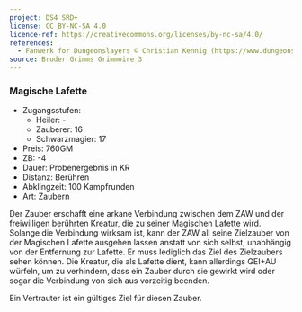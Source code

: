 ```yaml
---
project: DS4 SRD+
license: CC BY-NC-SA 4.0
licence-ref: https://creativecommons.org/licenses/by-nc-sa/4.0/
references: 
  - Fanwerk for Dungeonslayers © Christian Kennig (https://www.dungeonslayers.net/)
source: Bruder Grimms Grimmoire 3
---
```


### Magische Lafette

- Zugangsstufen:
  - Heiler: -
  - Zauberer: 16
  - Schwarzmagier: 17
- Preis: 760GM
- ZB: -4
- Dauer: Probenergebnis in KR
- Distanz: Berühren
- Abklingzeit: 100 Kampfrunden
- Art: Zaubern

Der Zauber erschafft eine arkane Verbindung zwischen dem ZAW und der freiwilligen berührten Kreatur, die zu seiner Magischen Lafette wird. Solange die Verbindung wirksam ist, kann der ZAW all seine Zielzauber von der Magischen Lafette ausgehen lassen anstatt von sich selbst, unabhängig von der Entfernung zur Lafette. Er muss lediglich das Ziel des Zielzaubers sehen können. Die Kreatur, die als Lafette dient, kann allerdings GEI+AU würfeln, um zu verhindern, dass ein Zauber durch sie gewirkt wird oder sogar die Verbindung von sich aus vorzeitig beenden.

Ein Vertrauter ist ein gültiges Ziel für diesen Zauber.

